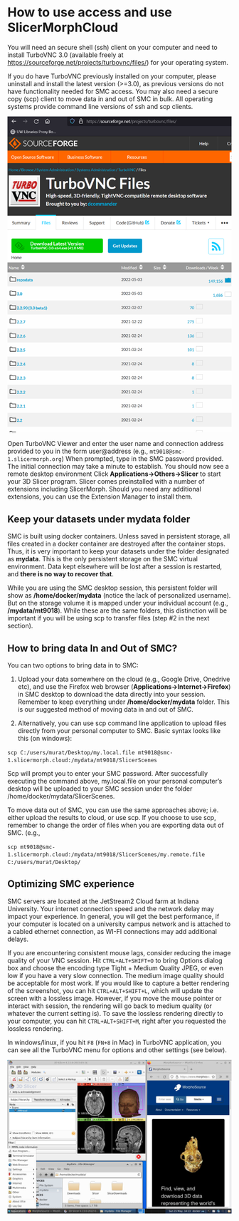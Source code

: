 # How to use access and use SlicerMorphCloud

You will need an secure shell (ssh) client on your computer and need to install TurboVNC 3.0 (available freely at https://sourceforge.net/projects/turbovnc/files/) for your operating system. 

If you do have TurboVNC previously installed on your computer, please uninstall and install the latest version (>=3.0), as previous versions do not have functionality needed for SMC access. You may also need a secure copy (scp) client to move data in and out of SMC in bulk. All operating systems provide command line versions of ssh and scp clients. 

<img src="./tvnc1.png">

Open TurboVNC Viewer and enter the user name and connection address provided to you in the form user@address (e.g., `mt9018@smc-1.slicermorph.org`)
When prompted, type in the SMC password provided. The initial connection may take a minute to establish. You should now see a remote desktop environment
Click **Applications->Others->Slicer** to start your 3D Slicer program. Slicer comes preinstalled with a number of extensions including SlicerMorph. Should you need any additional extensions, you can use the Extension Manager to install them.

## Keep your datasets under mydata folder
SMC is built using docker containers. Unless saved in persistent storage, all files created in a docker container are destroyed after the container stops. Thus, it is very important to keep your datasets under the folder designated as **mydata**. This is the only persistent storage on the SMC virtual environment. Data kept elsewhere will be lost after a session is restarted, and **there is no way to recover that**. 

While you are using the SMC desktop session, this persistent folder will show as **/home/docker/mydata** (notice the lack of personalized username). But on the storage volume it is mapped under your individual account (e.g., **/mydata/mt9018**). While these are the same folders, this distinction will be important if you will be using scp to transfer files (step #2 in the next section).  

## How to bring data In and Out of SMC?

You can two options to bring data in to SMC:
1. Upload your data somewhere on the cloud (e.g., Google Drive, Onedrive etc), and use the Firefox web browser (**Applications->Internet->Firefox**) in SMC desktop to download the data directly into your session. Remember to keep everything under **/home/docker/mydata** folder. This is our suggested method of moving data in and out of SMC.

2. Alternatively, you can use scp command line application to upload files directly from your personal computer to SMC. Basic syntax looks like this (on windows):

`scp C:/users/murat/Desktop/my.local.file mt9018@smc-1.slicermorph.cloud:/mydata/mt9018/SlicerScenes`

Scp will prompt you to enter your SMC password. After successfully executing the command above, my.local.file on your personal computer’s desktop will be uploaded to your SMC session under the folder /home/docker/mydata/SlicerScenes.

To move data out of SMC, you can use the same approaches above; i.e. either upload the results to cloud, or use scp. If you choose to use scp, remember to change the order of files when you are exporting data out of SMC. (e.g.,
  
`scp mt9018@smc-1.slicermorph.cloud:/mydata/mt9018/SlicerScenes/my.remote.file C:/users/murat/Desktop/`


## Optimizing SMC experience

SMC servers are located at the JetStream2 Cloud farm at Indiana University. Your internet connection speed and the network delay may impact your experience. In general, you will get the best performance, if your computer is located on a university campus network and is attached to a cabled ethernet connection, as WI-FI connections may add additional delays. 

If you are encountering consistent mouse lags, consider reducing the image quality of your VNC session. Hit `CTRL+ALT+SHIFT+O` to bring Options dialog box and choose the encoding type Tight + Medium Quality JPEG, or even low if you have a very slow connection. The medium image quality should be acceptable for most work. If you would like to capture a better rendering of the screenshot, you can hit `CTRL+ALT+SHIFT+L`, which will update the screen with a lossless image. However, if you move the mouse pointer or interact with session, the rendering will go back to medium quality (or whatever the current setting is). To save the lossless rendering directly to your computer, you can hit `CTRL+ALT+SHIFT+M`, right after you requested the lossless rendering.  

In windows/linux, if you hit `F8` (`FN+8` in Mac) in TurboVNC application, you can see all the TurboVNC menu for options and other settings  (see below). 

<img src="./tvnc3.png">
